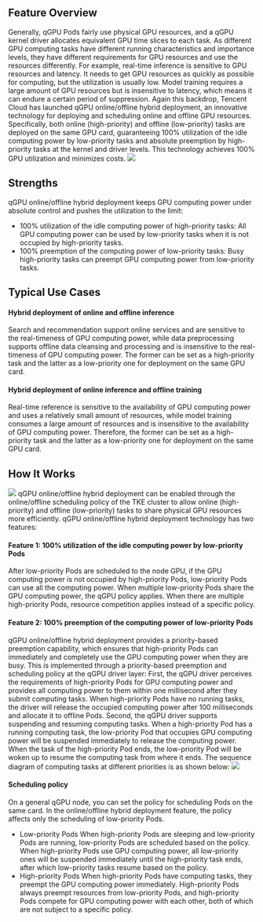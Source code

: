 
## Feature Overview
Generally, qGPU Pods fairly use physical GPU resources, and a qGPU kernel driver allocates equivalent GPU time slices to each task. As different GPU computing tasks have different running characteristics and importance levels, they have different requirements for GPU resources and use the resources differently. For example, real-time inference is sensitive to GPU resources and latency. It needs to get GPU resources as quickly as possible for computing, but the utilization is usually low. Model training requires a large amount of GPU resources but is insensitive to latency, which means it can endure a certain period of suppression.
Again this backdrop, Tencent Cloud has launched qGPU online/offline hybrid deployment, an innovative technology for deploying and scheduling online and offline GPU resources. Specifically, both online (high-priority) and offline (low-priority) tasks are deployed on the same GPU card, guaranteeing 100% utilization of the idle computing power by low-priority tasks and absolute preemption by high-priority tasks at the kernel and driver levels. This technology achieves 100% GPU utilization and minimizes costs.
![](https://staticintl.cloudcachetci.com/yehe/backend-news/nWK7500_%E4%BC%81%E4%B8%9A%E5%BE%AE%E4%BF%A1%E6%88%AA%E5%9B%BE_20221208164922.png)

## Strengths
qGPU online/offline hybrid deployment keeps GPU computing power under absolute control and pushes the utilization to the limit:
- 100% utilization of the idle computing power of high-priority tasks: All GPU computing power can be used by low-priority tasks when it is not occupied by high-priority tasks.
- 100% preemption of the computing power of low-priority tasks: Busy high-priority tasks can preempt GPU computing power from low-priority tasks.

## Typical Use Cases
#### Hybrid deployment of online and offline inference
Search and recommendation support online services and are sensitive to the real-timeness of GPU computing power, while data preprocessing supports offline data cleansing and processing and is insensitive to the real-timeness of GPU computing power. The former can be set as a high-priority task and the latter as a low-priority one for deployment on the same GPU card.

#### Hybrid deployment of online inference and offline training
Real-time reference is sensitive to the availability of GPU computing power and uses a relatively small amount of resources, while model training consumes a large amount of resources and is insensitive to the availability of GPU computing power. Therefore, the former can be set as a high-priority task and the latter as a low-priority one for deployment on the same GPU card.

## How It Works
![](https://staticintl.cloudcachetci.com/yehe/backend-news/KCVg543_%E4%BC%81%E4%B8%9A%E5%BE%AE%E4%BF%A1%E6%88%AA%E5%9B%BE_20221208164938.png)
qGPU online/offline hybrid deployment can be enabled through the online/offline scheduling policy of the TKE cluster to allow online (high-priority) and offline (low-priority) tasks to share physical GPU resources more efficiently. qGPU online/offline hybrid deployment technology has two features:

#### Feature 1: 100% utilization of the idle computing power by low-priority Pods
After low-priority Pods are scheduled to the node GPU, if the GPU computing power is not occupied by high-priority Pods, low-priority Pods can use all the computing power. When multiple low-priority Pods share the GPU computing power, the qGPU policy applies. When there are multiple high-priority Pods, resource competition applies instead of a specific policy.

#### Feature 2: 100% preemption of the computing power of low-priority Pods
qGPU online/offline hybrid deployment provides a priority-based preemption capability, which ensures that high-priority Pods can immediately and completely use the GPU computing power when they are busy. This is implemented through a priority-based preemption and scheduling policy at the qGPU driver layer:
First, the qGPU driver perceives the requirements of high-priority Pods for GPU computing power and provides all computing power to them within one millisecond after they submit computing tasks. When high-priority Pods have no running tasks, the driver will release the occupied computing power after 100 milliseconds and allocate it to offline Pods.
Second, the qGPU driver supports suspending and resuming computing tasks. When a high-priority Pod has a running computing task, the low-priority Pod that occupies GPU computing power will be suspended immediately to release the computing power. When the task of the high-priority Pod ends, the low-priority Pod will be woken up to resume the computing task from where it ends. The sequence diagram of computing tasks at different priorities is as shown below:
	![](https://staticintl.cloudcachetci.com/yehe/backend-news/27tJ801_%E4%BC%81%E4%B8%9A%E5%BE%AE%E4%BF%A1%E6%88%AA%E5%9B%BE_20221208152648.png)

#### Scheduling policy
On a general qGPU node, you can set the policy for scheduling Pods on the same card. In the online/offline hybrid deployment feature, the policy affects only the scheduling of low-priority Pods.
- Low-priority Pods
When high-priority Pods are sleeping and low-priority Pods are running, low-priority Pods are scheduled based on the policy. When high-priority Pods use GPU computing power, all low-priority ones will be suspended immediately until the high-priority task ends, after which low-priority tasks resume based on the policy.
- High-priority Pods
When high-priority Pods have computing tasks, they preempt the GPU computing power immediately. High-priority Pods always preempt resources from low-priority Pods, and high-priority Pods compete for GPU computing power with each other, both of which are not subject to a specific policy.
